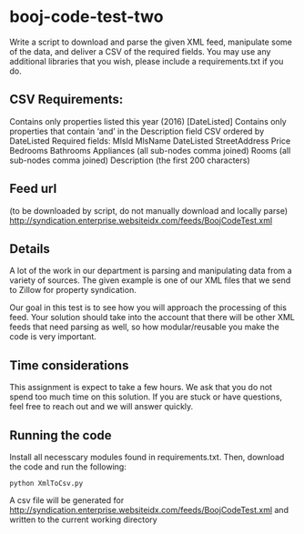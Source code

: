 # booj-code-test-two


Write a script to download and parse the given XML feed, manipulate some of the data, and deliver a CSV of the required fields. You may use any additional libraries that you wish, please include a requirements.txt if you do.

## CSV Requirements:
Contains only properties listed this year (2016) [DateListed]
Contains only properties that contain ‘and’ in the Description field
CSV ordered by DateListed
Required fields:
MlsId
MlsName
DateListed
StreetAddress
Price
Bedrooms
Bathrooms
Appliances (all sub-nodes comma joined)
Rooms (all sub-nodes comma joined)
Description (the first 200 characters)


## Feed url
(to be downloaded by script, do not manually download and locally parse)
http://syndication.enterprise.websiteidx.com/feeds/BoojCodeTest.xml


## Details

A lot of the work in our department is parsing and manipulating data from a variety of sources. The given example is one of our XML files that we send to Zillow for property syndication. 

Our goal in this test is to see how you will approach the processing of this feed. Your solution should take into the account that there will be other XML feeds that need parsing as well, so how modular/reusable you make the code is very important. 


## Time considerations

This assignment is expect to take a few hours. We ask that you do not spend too much time on this solution. If you are stuck or have questions, feel free to reach out and we will answer quickly. 

## Running the code
Install all necesscary modules found in requirements.txt. Then, download the code and run the following:
```
python XmlToCsv.py
```
A csv file will be generated for http://syndication.enterprise.websiteidx.com/feeds/BoojCodeTest.xml and written to the current working directory

